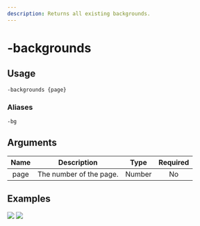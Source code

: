 ```yaml
---
description: Returns all existing backgrounds.
---
```


# -backgrounds

## Usage

```
-backgrounds {page}
```

### Aliases

```
-bg
```

## Arguments

| Name | Description             | Type   | Required |
| :--: | :---------------------: | :----: | :------: |
| page | The number of the page. | Number | No       |

## Examples

![](https://user-images.githubusercontent.com/111157596/234331363-6663a575-c110-42a1-96e9-6450492df32e.png)
![](https://user-images.githubusercontent.com/111157596/234331462-55468451-3dcd-4daa-9bd4-9b229f68b3dc.png)